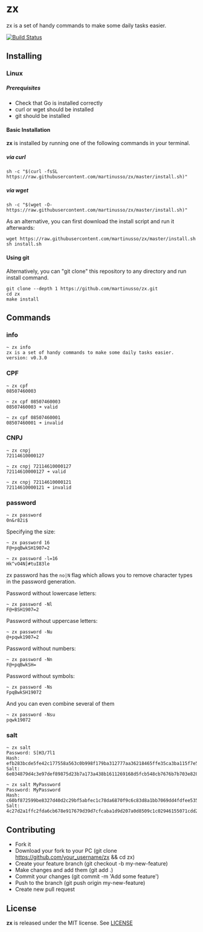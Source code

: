 # zx

zx is a set of handy commands to make some daily tasks easier.

[![Build Status](https://travis-ci.org/martinusso/zx.svg?branch=master)](https://travis-ci.org/martinusso/zx)

## Installing

### Linux

##### Prerequisites

- Check that Go is installed correctly
- curl or wget should be installed
- git should be installed

#### Basic Installation

**zx** is installed by running one of the following commands in your terminal.

##### via curl

```
sh -c "$(curl -fsSL https://raw.githubusercontent.com/martinusso/zx/master/install.sh)"
```
##### via wget

```
sh -c "$(wget -O- https://raw.githubusercontent.com/martinusso/zx/master/install.sh)"
```

As an alternative, you can first download the install script and run it afterwards:

```
wget https://raw.githubusercontent.com/martinusso/zx/master/install.sh
sh install.sh
```

#### Using git

Alternatively, you can "git clone" this repository to any directory and run install command.

```
git clone --depth 1 https://github.com/martinusso/zx.git
cd zx
make install
```
## Commands

### info

```
~ zx info
zx is a set of handy commands to make some daily tasks easier.
version: v0.3.0
```

### CPF

```
~ zx cpf
08507460003
```

```
~ zx cpf 08507460003
08507460003 ➜ valid
```

```
~ zx cpf 08507460001
08507460001 ➜ invalid
```


### CNPJ

```
~ zx cnpj
72114610000127
```

```
~ zx cnpj 72114610000127
72114610000127 ➜ valid
```

```
~ zx cnpj 72114610000121
72114610000121 ➜ invalid
```

### password

```
~ zx password
0n&r82i$
```

Specifying the size:

```
~ zx password 16
F@+pqBwkSH1907=2

~ zx password -l=16
Hk^vO4N]#tuI83le
```

zx password has the `no|N` flag which allows you to remove character types in the password generation.

Password without lowercase letters:

```
~ zx password -Nl
F@+BSH1907=2
```

Password without uppercase letters:

```
~ zx password -Nu
@+pqwk1907=2
```

Password without numbers: 

```
~ zx password -Nn
F@+pqBwkSH=
```

Password without symbols:

```
~ zx password -Ns
FpqBwkSH19072
```

And you can even combine several of them

```
~ zx password -Nsu
pqwk19072
```

### salt

```
~ zx salt
Password: S[H3/7l1
Hash: efb283bcde5fe42c177558a563c0b998f179ba312777aa36218465ffe35ca3ba115f7e51cff736ca7a783b7d27be2ec072b80a2f6c817139ab2b32429a4fcd03
Salt: 6e034879d4c3e97def89875d23b7a173a438b1611269168d5fcb548cb7676b7b703e82887508bc1224732ef04373b45154760982bd90d7e40a4a5057dafd7c05
```

```
~ zx salt MyPassword       
Password: MyPassword
Hash: c60bf872599be8327d40d2c29bf5abfec1c78da6870f9c6c83d8a1bb7069dd4fdfee535b5a24d658a1ff085830385a9242ff7f5a51ad9e60542e4b661f582783
Salt: 4c27d2a1ffc2fda6cb678e917679d39d7cfcaba1d9d207a0d8509c1c02946155071cdd2515aec0fe266e05d84ce1b2d13dd85ad8db0764b55e8e4024e90f2771
```

## Contributing

- Fork it
- Download your fork to your PC (git clone https://github.com/your_username/zx && cd zx)
- Create your feature branch (git checkout -b my-new-feature)
- Make changes and add them (git add .)
- Commit your changes (git commit -m 'Add some feature')
- Push to the branch (git push origin my-new-feature)
- Create new pull request

## License

**zx** is released under the MIT license. See [LICENSE](https://github.com/martinusso/zx/blob/master/LICENSE)
